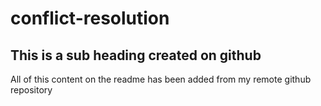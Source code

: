 # conflict-resolution
## This is a sub heading created on github

All of this content on the readme has been added from my remote github repository
